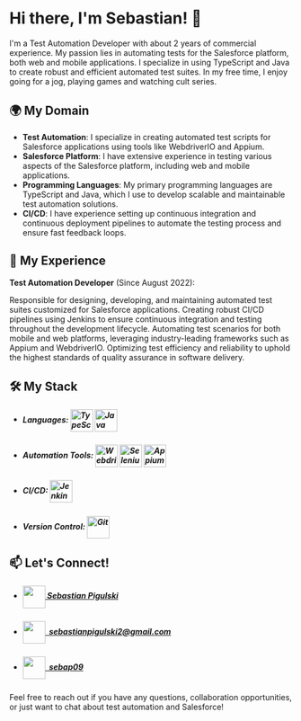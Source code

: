 # Hi there, I'm Sebastian! 👋

I'm a Test Automation Developer with about 2 years of commercial experience. My passion lies in automating tests for the Salesforce platform, both web and mobile applications. I specialize in using TypeScript and Java to create robust and efficient automated test suites. In my free time, I enjoy going for a jog, playing games and watching cult series.

## 🌍 My Domain

- **Test Automation**: I specialize in creating automated test scripts for Salesforce applications using tools like WebdriverIO and Appium.
- **Salesforce Platform**: I have extensive experience in testing various aspects of the Salesforce platform, including web and mobile applications.
- **Programming Languages**: My primary programming languages are TypeScript and Java, which I use to develop scalable and maintainable test automation solutions.
- **CI/CD**: I have experience setting up continuous integration and continuous deployment pipelines to automate the testing process and ensure fast feedback loops.

## 💼 My Experience

**Test Automation Developer** (Since August 2022):

Responsible for designing, developing, and maintaining automated test suites customized for Salesforce applications. Creating robust CI/CD pipelines using Jenkins to ensure continuous integration and testing throughout the development lifecycle. Automating test scenarios for both mobile and web platforms, leveraging industry-leading frameworks such as Appium and WebdriverIO. Optimizing test efficiency and reliability to uphold the highest standards of quality assurance in software delivery.


## 🛠️ My Stack
- <h5><strong>Languages:&nbsp;</strong><a href="https://www.typescriptlang.org/docs/"><img align="center" height="40" alt="TypeScript" src="https://asset.brandfetch.io/idKX_Hb7va/id1t_VNpUn.svg"></a>&nbsp;<a href="https://docs.oracle.com/en/java/"><img align="center" height="40" alt="Java" src="https://skillicons.dev/icons?i=java&theme=light"></a></h5>
- <h5><strong>Automation Tools:&nbsp;</strong><a href="https://webdriver.io/docs/gettingstarted.html"><img align="center" height="40" alt="WebdriverIO" src="https://asset.brandfetch.io/idV7ZoyErg/idjjDL4vNp.svg"></a>&nbsp;<a href="https://www.selenium.dev/documentation/en/"><img align="center" height="40" alt="Selenium" src="https://asset.brandfetch.io/id3uyOwT-S/idgLpsQVbx.jpeg"></a>&nbsp;<a href="https://appium.io/docs/en/about-appium/intro/"><img align="center" height="40" alt="Appium" src="https://asset.brandfetch.io/idPkBuZoKM/id2L3ItCMy.png"></a></h5>
- <h5><strong>CI/CD:&nbsp;</strong><a href="https://www.jenkins.io/doc/"><img align="center" height="40" alt="Jenkins" src="https://img.icons8.com/color/452/jenkins.png"></a></h5>
- <h5><strong>Version Control:&nbsp;</strong><a href="https://git-scm.com/doc"><img align="center" height="40" alt="Git" src="https://img.icons8.com/color/452/git.png"></a></h5>

## 📫 Let's Connect!

- <h5><a href="https://www.linkedin.com/in/sebastian-pigulski-340128232/"><img align="center" height="40" src="https://asset.brandfetch.io/idJFz6sAsl/id18wpWxxf.svg">&nbsp;Sebastian Pigulski</h5></a>
- <h5><a href="mailto:sebastianpigulski2@gmail.com"><img align="center" height="40" src="https://asset.brandfetch.io/id5o3EIREg/id6PVBBFQj.svg">&nbsp;&nbsp;sebastianpigulski2@gmail.com</h5></a>
- <h5><a href="https://github.com/sebap09"><img align="center" height="40" src="https://skillicons.dev/icons?i=github&theme=light">&nbsp;&nbsp;sebap09</h5></a>

Feel free to reach out if you have any questions, collaboration opportunities, or just want to chat about test automation and Salesforce!

